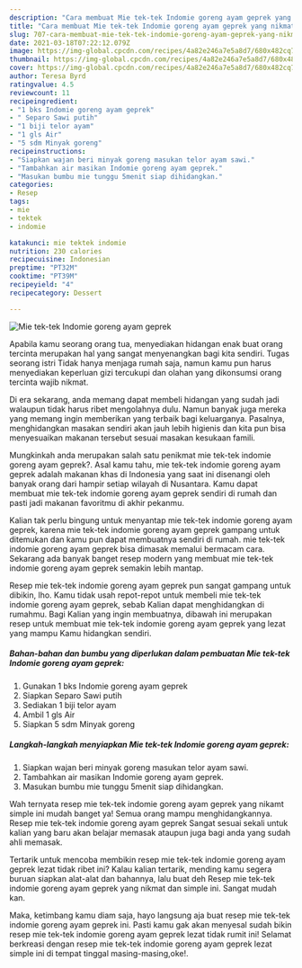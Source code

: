 ```yaml
---
description: "Cara membuat Mie tek-tek Indomie goreng ayam geprek yang nikmat Untuk Jualan"
title: "Cara membuat Mie tek-tek Indomie goreng ayam geprek yang nikmat Untuk Jualan"
slug: 707-cara-membuat-mie-tek-tek-indomie-goreng-ayam-geprek-yang-nikmat-untuk-jualan
date: 2021-03-18T07:22:12.079Z
image: https://img-global.cpcdn.com/recipes/4a82e246a7e5a8d7/680x482cq70/mie-tek-tek-indomie-goreng-ayam-geprek-foto-resep-utama.jpg
thumbnail: https://img-global.cpcdn.com/recipes/4a82e246a7e5a8d7/680x482cq70/mie-tek-tek-indomie-goreng-ayam-geprek-foto-resep-utama.jpg
cover: https://img-global.cpcdn.com/recipes/4a82e246a7e5a8d7/680x482cq70/mie-tek-tek-indomie-goreng-ayam-geprek-foto-resep-utama.jpg
author: Teresa Byrd
ratingvalue: 4.5
reviewcount: 11
recipeingredient:
- "1 bks Indomie goreng ayam geprek"
- " Separo Sawi putih"
- "1 biji telor ayam"
- "1 gls Air"
- "5 sdm Minyak goreng"
recipeinstructions:
- "Siapkan wajan beri minyak goreng masukan telor ayam sawi."
- "Tambahkan air masikan Indomie goreng ayam geprek."
- "Masukan bumbu mie tunggu 5menit siap dihidangkan."
categories:
- Resep
tags:
- mie
- tektek
- indomie

katakunci: mie tektek indomie 
nutrition: 230 calories
recipecuisine: Indonesian
preptime: "PT32M"
cooktime: "PT39M"
recipeyield: "4"
recipecategory: Dessert

---
```



![Mie tek-tek Indomie goreng ayam geprek](https://img-global.cpcdn.com/recipes/4a82e246a7e5a8d7/680x482cq70/mie-tek-tek-indomie-goreng-ayam-geprek-foto-resep-utama.jpg)

Apabila kamu seorang orang tua, menyediakan hidangan enak buat orang tercinta merupakan hal yang sangat menyenangkan bagi kita sendiri. Tugas seorang istri Tidak hanya menjaga rumah saja, namun kamu pun harus menyediakan keperluan gizi tercukupi dan olahan yang dikonsumsi orang tercinta wajib nikmat.

Di era  sekarang, anda memang dapat membeli hidangan yang sudah jadi walaupun tidak harus ribet mengolahnya dulu. Namun banyak juga mereka yang memang ingin memberikan yang terbaik bagi keluarganya. Pasalnya, menghidangkan masakan sendiri akan jauh lebih higienis dan kita pun bisa menyesuaikan makanan tersebut sesuai masakan kesukaan famili. 



Mungkinkah anda merupakan salah satu penikmat mie tek-tek indomie goreng ayam geprek?. Asal kamu tahu, mie tek-tek indomie goreng ayam geprek adalah makanan khas di Indonesia yang saat ini disenangi oleh banyak orang dari hampir setiap wilayah di Nusantara. Kamu dapat membuat mie tek-tek indomie goreng ayam geprek sendiri di rumah dan pasti jadi makanan favoritmu di akhir pekanmu.

Kalian tak perlu bingung untuk menyantap mie tek-tek indomie goreng ayam geprek, karena mie tek-tek indomie goreng ayam geprek gampang untuk ditemukan dan kamu pun dapat membuatnya sendiri di rumah. mie tek-tek indomie goreng ayam geprek bisa dimasak memalui bermacam cara. Sekarang ada banyak banget resep modern yang membuat mie tek-tek indomie goreng ayam geprek semakin lebih mantap.

Resep mie tek-tek indomie goreng ayam geprek pun sangat gampang untuk dibikin, lho. Kamu tidak usah repot-repot untuk membeli mie tek-tek indomie goreng ayam geprek, sebab Kalian dapat menghidangkan di rumahmu. Bagi Kalian yang ingin membuatnya, dibawah ini merupakan resep untuk membuat mie tek-tek indomie goreng ayam geprek yang lezat yang mampu Kamu hidangkan sendiri.

<!--inarticleads1-->

##### Bahan-bahan dan bumbu yang diperlukan dalam pembuatan Mie tek-tek Indomie goreng ayam geprek:

1. Gunakan 1 bks Indomie goreng ayam geprek
1. Siapkan  Separo Sawi putih
1. Sediakan 1 biji telor ayam
1. Ambil 1 gls Air
1. Siapkan 5 sdm Minyak goreng




<!--inarticleads2-->

##### Langkah-langkah menyiapkan Mie tek-tek Indomie goreng ayam geprek:

1. Siapkan wajan beri minyak goreng masukan telor ayam sawi.
1. Tambahkan air masikan Indomie goreng ayam geprek.
1. Masukan bumbu mie tunggu 5menit siap dihidangkan.




Wah ternyata resep mie tek-tek indomie goreng ayam geprek yang nikamt simple ini mudah banget ya! Semua orang mampu menghidangkannya. Resep mie tek-tek indomie goreng ayam geprek Sangat sesuai sekali untuk kalian yang baru akan belajar memasak ataupun juga bagi anda yang sudah ahli memasak.

Tertarik untuk mencoba membikin resep mie tek-tek indomie goreng ayam geprek lezat tidak ribet ini? Kalau kalian tertarik, mending kamu segera buruan siapkan alat-alat dan bahannya, lalu buat deh Resep mie tek-tek indomie goreng ayam geprek yang nikmat dan simple ini. Sangat mudah kan. 

Maka, ketimbang kamu diam saja, hayo langsung aja buat resep mie tek-tek indomie goreng ayam geprek ini. Pasti kamu gak akan menyesal sudah bikin resep mie tek-tek indomie goreng ayam geprek lezat tidak rumit ini! Selamat berkreasi dengan resep mie tek-tek indomie goreng ayam geprek lezat simple ini di tempat tinggal masing-masing,oke!.

